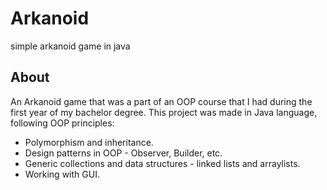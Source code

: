 # Arkanoid
simple arkanoid game in java
## About
An Arkanoid game that was a part of an OOP course that I had during the first year of my bachelor degree. This project was made in Java language, following OOP principles:

- Polymorphism and inheritance.
- Design patterns in OOP - Observer, Builder, etc.
- Generic collections and data structures - linked lists and arraylists.
- Working with GUI.
